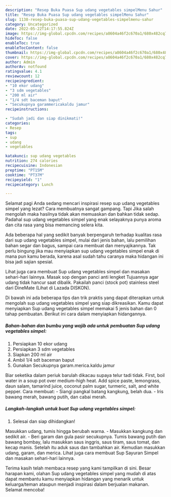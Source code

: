 ```yaml
---
description: "Resep Buka Puasa Sup udang vegetables simpelMenu Sahur"
title: "Resep Buka Puasa Sup udang vegetables simpelMenu Sahur"
slug: 1138-resep-buka-puasa-sup-udang-vegetables-simpelmenu-sahur
category: Uncategorized
date: 2022-05-22T14:17:55.824Z
image: https://img-global.cpcdn.com/recipes/a8604a46f2c670a1/680x482cq70/sup-udang-vegetables-simpel-foto-resep-utama.jpg
hideToc: false
enableToc: true
enableTocContent: false
thumbnail: https://img-global.cpcdn.com/recipes/a8604a46f2c670a1/680x482cq70/sup-udang-vegetables-simpel-foto-resep-utama.jpg
cover: https://img-global.cpcdn.com/recipes/a8604a46f2c670a1/680x482cq70/sup-udang-vegetables-simpel-foto-resep-utama.jpg
author: Admin
authorAv: notfound
ratingvalue: 4.1
reviewcount: 12
recipeingredient:
- "10 ekor udang"
- "3 sdm vegetables"
- "200 ml air"
- "1/4 sdt baceman baput"
- "Secukupnya garammericakaldu jamur"
recipeinstructions:

- "Sudah jadi dan siap dinikmati!"
categories:
- Resep
tags:
- sup
- udang
- vegetables

katakunci: sup udang vegetables 
nutrition: 274 calories
recipecuisine: Indonesian
preptime: "PT15M"
cooktime: "PT37M"
recipeyield: "1"
recipecategory: Lunch

---
```



Selamat pagi Anda sedang mencari inspirasi resep sup udang vegetables simpel yang lezat? Cara membuatnya sangat gampang. Tapi Jika salah mengolah maka hasilnya tidak akan memuaskan dan bahkan tidak sedap. Padahal sup udang vegetables simpel yang enak selayaknya punya aroma dan cita rasa yang bisa memancing selera kita.


Ada beberapa hal yang sedikit banyak berpengaruh terhadap kualitas rasa dari sup udang vegetables simpel, mulai dari jenis bahan, lalu pemilihan bahan segar dan bagus, sampai cara membuat dan menyajikannya. Tak perlu bingung jika mau menyiapkan sup udang vegetables simpel enak di mana pun kamu berada, karena asal sudah tahu caranya maka hidangan ini bisa jadi sajian spesial.

Lihat juga cara membuat Sup udang vegetables simpel dan masakan sehari-hari lainnya. Masak sop dengan panci anti lengket Tujuannya agar udang tidak hancur saat dibalik. Pakailah panci (stock pot) stainless steel dari DineMate (Lihat di Lazada DISKON).


Di bawah ini ada beberapa tips dan trik praktis yang dapat diterapkan untuk mengolah sup udang vegetables simpel yang siap dikreasikan. Kamu dapat menyiapkan Sup udang vegetables simpel memakai 5 jenis bahan dan 0 tahap pembuatan. Berikut ini cara dalam menyiapkan hidangannya.

<!--inarticleads1-->

##### Bahan-bahan dan bumbu yang wajib ada untuk pembuatan Sup udang vegetables simpel:

1. Persiapkan 10 ekor udang
1. Persiapkan 3 sdm vegetables
1. Siapkan 200 ml air
1. Ambil 1/4 sdt baceman baput
1. Gunakan Secukupnya garam.merica.kaldu jamur


Biar seketika dalam periuk barulah dikacau supaya telur tadi tidak. First, boil water in a soup pot over medium-high heat. Add spice paste, lemongrass, daun salam, tamarind juice, coconut palm sugar, turmeric, salt, and white pepper. Cara membuat: - Siangi pangkal batang kangkung, belah dua. - Iris bawang merah, bawang putih, dan cabai merah. 

<!--inarticleads2-->

##### Langkah-langkah untuk buat Sup udang vegetables simpel:


1. Selesai dan siap dihidangkan!

Masukkan udang, tumis hingga berubah warna. - Masukkan kangkung dan sedikit air. - Beri garam dan gula pasir secukupnya. Tumis bawang putih dan bawang bombay, lalu masukkan saus inggris, saus tiram, saus tomat, dan kecap manis. Setelah itu aduk saus dan tambahkan air. Kemudian masukkan udang, garam, dan merica. Lihat juga cara membuat Sup Sayuran Simpel dan masakan sehari-hari lainnya. 

Terima kasih telah membaca resep yang kami tampilkan di sini. Besar harapan kami, olahan Sup udang vegetables simpel yang mudah di atas dapat membantu kamu menyiapkan hidangan yang menarik untuk keluarga/teman ataupun menjadi inspirasi dalam berjualan makanan. Selamat mencoba!
